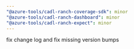 ```yaml
---
"@azure-tools/cadl-ranch-coverage-sdk": minor
"@azure-tools/cadl-ranch-dashboard": minor
"@azure-tools/cadl-ranch-expect": minor
---
```


fix change log and fix missing version bumps
